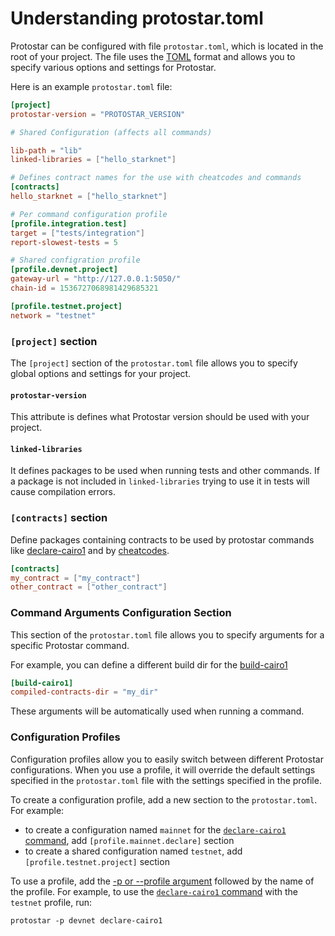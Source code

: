 # Understanding protostar.toml

Protostar can be configured with file `protostar.toml`, which is located in the root of your project. The file uses
the [TOML](https://toml.io/en/) format and allows you to specify various options and settings for Protostar.

Here is an example `protostar.toml` file:

```toml title="protostar.toml example"
[project]
protostar-version = "PROTOSTAR_VERSION"

# Shared Configuration (affects all commands)

lib-path = "lib"
linked-libraries = ["hello_starknet"]

# Defines contract names for the use with cheatcodes and commands
[contracts]
hello_starknet = ["hello_starknet"]

# Per command configuration profile
[profile.integration.test]
target = ["tests/integration"]
report-slowest-tests = 5

# Shared configration profile
[profile.devnet.project]
gateway-url = "http://127.0.0.1:5050/"
chain-id = 1536727068981429685321

[profile.testnet.project]
network = "testnet"
```

### `[project]` section

The `[project]` section of the `protostar.toml` file allows you to specify global options and settings for your project.

#### `protostar-version`

This attribute is defines what Protostar version should be used with your project.

#### `linked-libraries`

It defines packages to be used when running tests and other commands. If a package is not included in `linked-libraries`
trying to use it in tests will cause compilation errors.

### `[contracts]` section

Define packages containing contracts to be used by protostar commands
like [declare-cairo1](../cli-reference.md#declare-cairo1) and by [cheatcodes](./05-testing/03-cheatcodes.md).

```toml
[contracts]
my_contract = ["my_contract"]
other_contract = ["other_contract"]
```

### Command Arguments Configuration Section

This section of the `protostar.toml` file allows you to specify arguments for a specific
Protostar command.

For example, you can define a different build dir for the [build-cairo1](../cli-reference.md#build-cairo1)

```toml title="Configuration File"
[build-cairo1]
compiled-contracts-dir = "my_dir"
```

These arguments will be automatically used when running a command.

### Configuration Profiles

Configuration profiles allow you to easily switch between different Protostar configurations.
When you use a profile, it will override the default settings specified in the `protostar.toml` file with the settings
specified in the profile.

To create a configuration profile, add a new section to the `protostar.toml`. For example:

- to create a configuration named `mainnet` for the [`declare-cairo1` command](../cli-reference.md#declare-cairo1),
  add `[profile.mainnet.declare]` section
- to create a shared configuration named `testnet`, add `[profile.testnet.project]` section

To use a profile, add the [-p or --profile argument](../cli-reference.md#-p---profile-string) followed by the name of
the profile.
For example, to use the [`declare-cairo1` command](../cli-reference.md#declare-cairo1) with the `testnet` profile,
run:

```console
protostar -p devnet declare-cairo1
```